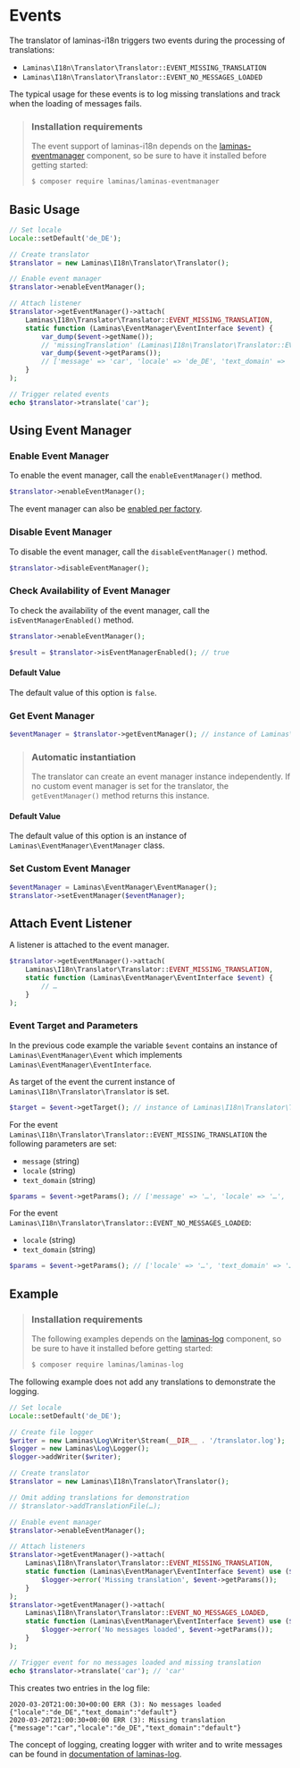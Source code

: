 # Events

The translator of laminas-i18n triggers two events during the processing of
translations:

* `Laminas\I18n\Translator\Translator::EVENT_MISSING_TRANSLATION`
* `Laminas\I18n\Translator\Translator::EVENT_NO_MESSAGES_LOADED`

The typical usage for these events is to log missing translations and track when
the loading of messages fails.

> ### Installation requirements
>
> The event support of laminas-i18n depends on the
> [laminas-eventmanager](https://docs.laminas.dev/laminas-eventmanager/)
> component, so be sure to have it installed before getting started:
>
> ```bash
> $ composer require laminas/laminas-eventmanager
> ```

## Basic Usage

```php
// Set locale
Locale::setDefault('de_DE');

// Create translator
$translator = new Laminas\I18n\Translator\Translator();

// Enable event manager
$translator->enableEventManager();

// Attach listener
$translator->getEventManager()->attach(
    Laminas\I18n\Translator\Translator::EVENT_MISSING_TRANSLATION,
    static function (Laminas\EventManager\EventInterface $event) {
        var_dump($event->getName());
        // 'missingTranslation' (Laminas\I18n\Translator\Translator::EVENT_MISSING_TRANSLATION)
        var_dump($event->getParams());
        // ['message' => 'car', 'locale' => 'de_DE', 'text_domain' => 'default']
    }
);

// Trigger related events
echo $translator->translate('car');
```

## Using Event Manager

### Enable Event Manager

To enable the event manager, call the `enableEventManager()` method.

```php
$translator->enableEventManager();
```

The event manager can also be [enabled per factory](factory.md#enable-eventmanager).

### Disable Event Manager

To disable the event manager, call the `disableEventManager()` method.

```php
$translator->disableEventManager();
```

### Check Availability of Event Manager

To check the availability of the event manager, call the `isEventManagerEnabled()`
method.

```php
$translator->enableEventManager();

$result = $translator->isEventManagerEnabled(); // true
```

#### Default Value

The default value of this option is `false`.

### Get Event Manager

```php
$eventManager = $translator->getEventManager(); // instance of Laminas\EventManager\EventManager
```

> ### Automatic instantiation
> 
> The translator can create an event manager instance independently. If no custom
> event manager is set for the translator, the `getEventManager()` method
> returns this instance.

#### Default Value

The default value of this option is an instance of
`Laminas\EventManager\EventManager` class.

### Set Custom Event Manager

```php
$eventManager = Laminas\EventManager\EventManager();
$translator->setEventManager($eventManager);
```

## Attach Event Listener

A listener is attached to the event manager.

```php
$translator->getEventManager()->attach(
    Laminas\I18n\Translator\Translator::EVENT_MISSING_TRANSLATION,
    static function (Laminas\EventManager\EventInterface $event) {
        // …
    }
);
```

### Event Target and Parameters

In the previous code example the variable `$event` contains an instance of 
`Laminas\EventManager\Event` which implements `Laminas\EventManager\EventInterface`.

As target of the event the current instance of
`Laminas\I18n\Translator\Translator` is set.

```php
$target = $event->getTarget(); // instance of Laminas\I18n\Translator\Translator
```

For the event `Laminas\I18n\Translator\Translator::EVENT_MISSING_TRANSLATION`
the following parameters are set:

* `message` (string)
* `locale` (string)
* `text_domain` (string)

```php
$params = $event->getParams(); // ['message' => '…', 'locale' => '…', 'text_domain' => '…']
```

For the event `Laminas\I18n\Translator\Translator::EVENT_NO_MESSAGES_LOADED`:

* `locale` (string)
* `text_domain` (string)

```php
$params = $event->getParams(); // ['locale' => '…', 'text_domain' => '…']
```

## Example

> ### Installation requirements
>
> The following examples depends on the
> [laminas-log](https://docs.laminas.dev/laminas-log/)
> component, so be sure to have it installed before getting started:
>
> ```bash
> $ composer require laminas/laminas-log
> ```

The following example does not add any translations to demonstrate the logging.

```php
// Set locale
Locale::setDefault('de_DE');

// Create file logger
$writer = new Laminas\Log\Writer\Stream(__DIR__ . '/translator.log');
$logger = new Laminas\Log\Logger();
$logger->addWriter($writer);

// Create translator
$translator = new Laminas\I18n\Translator\Translator();

// Omit adding translations for demonstration
// $translator->addTranslationFile(…);

// Enable event manager
$translator->enableEventManager();

// Attach listeners
$translator->getEventManager()->attach(
    Laminas\I18n\Translator\Translator::EVENT_MISSING_TRANSLATION,
    static function (Laminas\EventManager\EventInterface $event) use ($logger) {
        $logger->error('Missing translation', $event->getParams());
    }
);
$translator->getEventManager()->attach(
    Laminas\I18n\Translator\Translator::EVENT_NO_MESSAGES_LOADED,
    static function (Laminas\EventManager\EventInterface $event) use ($logger) {
        $logger->error('No messages loaded', $event->getParams());
    }
);

// Trigger event for no messages loaded and missing translation
echo $translator->translate('car'); // 'car'
```

This creates two entries in the log file:

```text
2020-03-20T21:00:30+00:00 ERR (3): No messages loaded {"locale":"de_DE","text_domain":"default"}
2020-03-20T21:00:30+00:00 ERR (3): Missing translation {"message":"car","locale":"de_DE","text_domain":"default"}
```

The concept of logging, creating logger with writer and to write messages can be
found in [documentation of laminas-log](https://docs.laminas.dev/laminas-log/).
